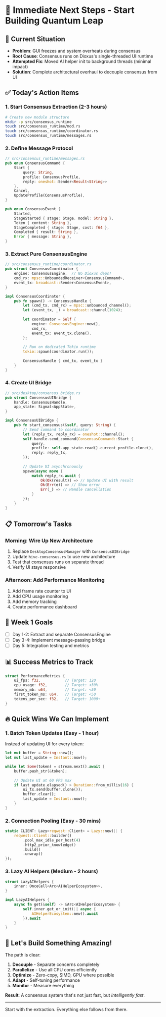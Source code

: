 # 🎯 Immediate Next Steps - Start Building Quantum Leap

## 🚨 Current Situation
- **Problem**: GUI freezes and system overheats during consensus
- **Root Cause**: Consensus runs on Dioxus's single-threaded UI runtime
- **Attempted Fix**: Moved AI helper init to background threads (minimal impact)
- **Solution**: Complete architectural overhaul to decouple consensus from UI

## ✅ Today's Action Items

### 1. Start Consensus Extraction (2-3 hours)
```bash
# Create new module structure
mkdir -p src/consensus_runtime
touch src/consensus_runtime/mod.rs
touch src/consensus_runtime/coordinator.rs
touch src/consensus_runtime/messages.rs
```

### 2. Define Message Protocol
```rust
// src/consensus_runtime/messages.rs
pub enum ConsensusCommand {
    Start { 
        query: String, 
        profile: ConsensusProfile,
        reply: oneshot::Sender<Result<String>> 
    },
    Cancel,
    UpdateProfile(ConsensusProfile),
}

pub enum ConsensusEvent {
    Started,
    StageStarted { stage: Stage, model: String },
    Token { content: String },
    StageCompleted { stage: Stage, cost: f64 },
    Completed { result: String },
    Error { message: String },
}
```

### 3. Extract Pure ConsensusEngine
```rust
// src/consensus_runtime/coordinator.rs
pub struct ConsensusCoordinator {
    engine: ConsensusEngine,  // No Dioxus deps!
    cmd_rx: mpsc::UnboundedReceiver<ConsensusCommand>,
    event_tx: broadcast::Sender<ConsensusEvent>,
}

impl ConsensusCoordinator {
    pub fn spawn() -> ConsensusHandle {
        let (cmd_tx, cmd_rx) = mpsc::unbounded_channel();
        let (event_tx, _) = broadcast::channel(1024);
        
        let coordinator = Self {
            engine: ConsensusEngine::new(),
            cmd_rx,
            event_tx: event_tx.clone(),
        };
        
        // Run on dedicated Tokio runtime
        tokio::spawn(coordinator.run());
        
        ConsensusHandle { cmd_tx, event_tx }
    }
}
```

### 4. Create UI Bridge
```rust
// src/desktop/consensus_bridge.rs
pub struct ConsensusUIBridge {
    handle: ConsensusHandle,
    app_state: Signal<AppState>,
}

impl ConsensusUIBridge {
    pub fn start_consensus(&self, query: String) {
        // Send command to coordinator
        let (reply_tx, reply_rx) = oneshot::channel();
        self.handle.send_command(ConsensusCommand::Start {
            query,
            profile: self.app_state.read().current_profile.clone(),
            reply: reply_tx,
        });
        
        // Update UI asynchronously
        spawn(async move {
            match reply_rx.await {
                Ok(Ok(result)) => // Update UI with result
                Ok(Err(e)) => // Show error
                Err(_) => // Handle cancellation
            }
        });
    }
}
```

## 📋 Tomorrow's Tasks

### Morning: Wire Up New Architecture
1. Replace `DesktopConsensusManager` with `ConsensusUIBridge`
2. Update `hive-consensus.rs` to use new architecture
3. Test that consensus runs on separate thread
4. Verify UI stays responsive

### Afternoon: Add Performance Monitoring
1. Add frame rate counter to UI
2. Add CPU usage monitoring
3. Add memory tracking
4. Create performance dashboard

## 🎯 Week 1 Goals

- [ ] Day 1-2: Extract and separate ConsensusEngine
- [ ] Day 3-4: Implement message-passing bridge
- [ ] Day 5: Integration testing and metrics

## 📊 Success Metrics to Track

```rust
struct PerformanceMetrics {
    ui_fps: f32,           // Target: 120
    cpu_usage: f32,        // Target: <30%
    memory_mb: u64,        // Target: <50
    first_token_ms: u64,   // Target: <50
    tokens_per_sec: f32,   // Target: 1000+
}
```

## 🔥 Quick Wins We Can Implement

### 1. Batch Token Updates (Easy - 1 hour)
Instead of updating UI for every token:
```rust
let mut buffer = String::new();
let mut last_update = Instant::now();

while let Some(token) = stream.next().await {
    buffer.push_str(&token);
    
    // Update UI at 60 FPS max
    if last_update.elapsed() > Duration::from_millis(16) {
        ui_tx.send(buffer.clone());
        buffer.clear();
        last_update = Instant::now();
    }
}
```

### 2. Connection Pooling (Easy - 30 mins)
```rust
static CLIENT: Lazy<reqwest::Client> = Lazy::new(|| {
    reqwest::Client::builder()
        .pool_max_idle_per_host(4)
        .http2_prior_knowledge()
        .build()
        .unwrap()
});
```

### 3. Lazy AI Helpers (Medium - 2 hours)
```rust
struct LazyAIHelpers {
    inner: OnceCell<Arc<AIHelperEcosystem>>,
}

impl LazyAIHelpers {
    async fn get(&self) -> &Arc<AIHelperEcosystem> {
        self.inner.get_or_init(|| async {
            AIHelperEcosystem::new().await
        }).await
    }
}
```

## 🚀 Let's Build Something Amazing!

The path is clear:
1. **Decouple** - Separate concerns completely
2. **Parallelize** - Use all CPU cores efficiently  
3. **Optimize** - Zero-copy, SIMD, GPU where possible
4. **Adapt** - Self-tuning performance
5. **Monitor** - Measure everything

**Result**: A consensus system that's not just fast, but *intelligently fast*.

---

Start with the extraction. Everything else follows from there.